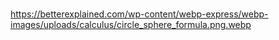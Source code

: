 ### 

https://betterexplained.com/wp-content/webp-express/webp-images/uploads/calculus/circle_sphere_formula.png.webp
